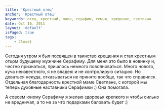 ```yaml
---
title: 'Крестный отец'
anchor: 'Крестный отец'
keywords: отец, крестный, папа, серафим, семья, крещение, светлана
date: Oct 16, 2011
layout: 'default'
isPaged: true
tags:
    - Closet
---
```


Сегодня утром я был посвящен в таинство крещения и стал крестным отцом будущему мужчине Серафиму. Для меня это было в новинку и, честно признаться, пришлось немного поволноваться. Много нового, куча неизвестного, я не владею и не контролирую ситацию. Но деваться некуда, отказываться не принято вообще, так что справился. Отдельная благодарность крестной маме Светлане, с которой мы теперь духовные наставники Серафимки :) Она помогала.

А совсем юному Серафиму я желаю здоровья крепкого и чтобы сильно не вредничал, а то не за что подарками баловать будет :)